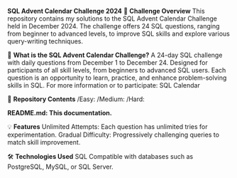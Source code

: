 **SQL Advent Calendar Challenge 2024**
📅 **Challenge Overview**
This repository contains my solutions to the SQL Advent Calendar Challenge held in December 2024. The challenge offers 24 SQL questions, ranging from beginner to advanced levels, to improve SQL skills and explore various query-writing techniques.

🚀 **What is the SQL Advent Calendar Challenge?**
A 24-day SQL challenge with daily questions from December 1 to December 24.
Designed for participants of all skill levels, from beginners to advanced SQL users.
Each question is an opportunity to learn, practice, and enhance problem-solving skills in SQL.
For more information or to participate: SQL Calendar

📁 **Repository Contents**
/Easy: 
/Medium: 
/Hard: 

**README.md: This documentation.**

💡 **Features**
Unlimited Attempts: Each question has unlimited tries for experimentation.
Gradual Difficulty: Progressively challenging queries to match skill improvement.

🛠️ **Technologies Used**
SQL
Compatible with databases such as PostgreSQL, MySQL, or SQL Server.

